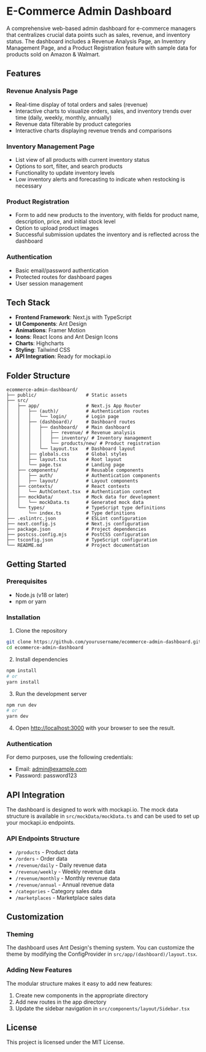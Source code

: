 # E-Commerce Admin Dashboard

A comprehensive web-based admin dashboard for e-commerce managers that centralizes crucial data points such as sales, revenue, and inventory status. The dashboard includes a Revenue Analysis Page, an Inventory Management Page, and a Product Registration feature with sample data for products sold on Amazon & Walmart.

## Features

### Revenue Analysis Page
- Real-time display of total orders and sales (revenue)
- Interactive charts to visualize orders, sales, and inventory trends over time (daily, weekly, monthly, annually)
- Revenue data filterable by product categories
- Interactive charts displaying revenue trends and comparisons

### Inventory Management Page
- List view of all products with current inventory status
- Options to sort, filter, and search products
- Functionality to update inventory levels
- Low inventory alerts and forecasting to indicate when restocking is necessary

### Product Registration
- Form to add new products to the inventory, with fields for product name, description, price, and initial stock level
- Option to upload product images
- Successful submission updates the inventory and is reflected across the dashboard

### Authentication
- Basic email/password authentication
- Protected routes for dashboard pages
- User session management

## Tech Stack

- **Frontend Framework**: Next.js with TypeScript
- **UI Components**: Ant Design
- **Animations**: Framer Motion
- **Icons**: React Icons and Ant Design Icons
- **Charts**: Highcharts
- **Styling**: Tailwind CSS
- **API Integration**: Ready for mockapi.io

## Folder Structure

```
ecommerce-admin-dashboard/
├── public/                  # Static assets
├── src/
│   ├── app/                 # Next.js App Router
│   │   ├── (auth)/          # Authentication routes
│   │   │   └── login/       # Login page
│   │   ├── (dashboard)/     # Dashboard routes
│   │   │   ├── dashboard/   # Main dashboard
│   │   │   │   ├── revenue/ # Revenue analysis
│   │   │   │   ├── inventory/ # Inventory management
│   │   │   │   └── products/new/ # Product registration
│   │   │   └── layout.tsx   # Dashboard layout
│   │   ├── globals.css      # Global styles
│   │   ├── layout.tsx       # Root layout
│   │   └── page.tsx         # Landing page
│   ├── components/          # Reusable components
│   │   ├── auth/            # Authentication components
│   │   ├── layout/          # Layout components
│   ├── contexts/            # React contexts
│   │   └── AuthContext.tsx  # Authentication context
│   ├── mockData/            # Mock data for development
│   │   └── mockData.ts      # Generated mock data
│   └── types/               # TypeScript type definitions
│       └── index.ts         # Type definitions
├── .eslintrc.json           # ESLint configuration
├── next.config.js           # Next.js configuration
├── package.json             # Project dependencies
├── postcss.config.mjs       # PostCSS configuration
├── tsconfig.json            # TypeScript configuration
└── README.md                # Project documentation
```

## Getting Started

### Prerequisites

- Node.js (v18 or later)
- npm or yarn

### Installation

1. Clone the repository
```bash
git clone https://github.com/yourusername/ecommerce-admin-dashboard.git
cd ecommerce-admin-dashboard
```

2. Install dependencies
```bash
npm install
# or
yarn install
```

3. Run the development server
```bash
npm run dev
# or
yarn dev
```

4. Open [http://localhost:3000](http://localhost:3000) with your browser to see the result.

### Authentication

For demo purposes, use the following credentials:
- Email: admin@example.com
- Password: password123

## API Integration

The dashboard is designed to work with mockapi.io. The mock data structure is available in `src/mockData/mockData.ts` and can be used to set up your mockapi.io endpoints.

### API Endpoints Structure

- `/products` - Product data
- `/orders` - Order data
- `/revenue/daily` - Daily revenue data
- `/revenue/weekly` - Weekly revenue data
- `/revenue/monthly` - Monthly revenue data
- `/revenue/annual` - Annual revenue data
- `/categories` - Category sales data
- `/marketplaces` - Marketplace sales data

## Customization

### Theming

The dashboard uses Ant Design's theming system. You can customize the theme by modifying the ConfigProvider in `src/app/(dashboard)/layout.tsx`.

### Adding New Features

The modular structure makes it easy to add new features:

1. Create new components in the appropriate directory
2. Add new routes in the app directory
3. Update the sidebar navigation in `src/components/layout/Sidebar.tsx`

## License

This project is licensed under the MIT License.
